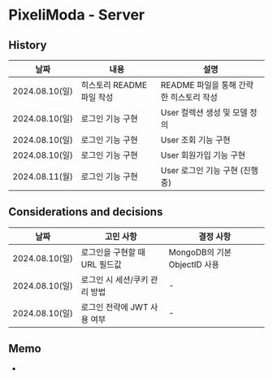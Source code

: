 # PixeliModa - Server

## History

| 날짜           | 내용                      | 설명                                    |
| -------------- | ------------------------- | --------------------------------------- |
| 2024.08.10(일) | 히스토리 README 파일 작성 | README 파일을 통해 간략한 히스토리 작성 |
| 2024.08.10(일) | 로그인 기능 구현          | User 컬렉션 생성 및 모델 정의           |
| 2024.08.10(일) | 로그인 기능 구현          | User 조회 기능 구현                     |
| 2024.08.10(일) | 로그인 기능 구현          | User 회원가입 기능 구현                 |
| 2024.08.11(월) | 로그인 기능 구현          | User 로그인 기능 구현 (진행중)          |

## Considerations and decisions

| 날짜           | 고민 사항                     | 결정 사항                    |
| -------------- | ----------------------------- | ---------------------------- |
| 2024.08.10(일) | 로그인을 구현할 때 URL 필드값 | MongoDB의 기본 ObjectID 사용 |
| 2024.08.10(일) | 로그인 시 세션/쿠키 관리 방법 | -                            |
| 2024.08.10(일) | 로그인 전략에 JWT 사용 여부   | -                            |

## Memo

-
